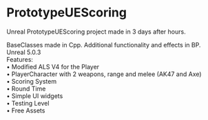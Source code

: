 # PrototypeUEScoring  

Unreal PrototypeUEScoring project made in 3 days after hours.  

BaseClasses made in Cpp. Additional functionality and effects in BP.  
Unreal 5.0.3  
Features:  
• Modified ALS V4 for the Player   
•	PlayerCharacter with 2 weapons, range and melee (AK47 and Axe)  
• Scoring System  
• Round Time  
• Simple UI widgets  
• Testing Level  
• Free Assets  

